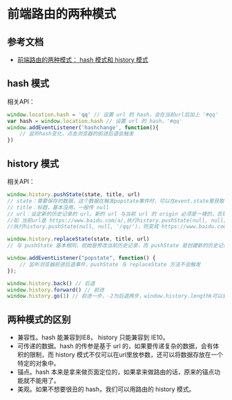 # 前端路由的两种模式

## 参考文档
- [前端路由的两种模式： hash 模式和 history 模式](https://www.cnblogs.com/JRliu/p/9025290.html)

## hash 模式
相关API：
```js
window.location.hash = 'qq' // 设置 url 的 hash，会在当前url后加上 '#qq'
var hash = window.location.hash // 设置 url 的 hash，'#qq'  
window.addEventListener('hashchange', function(){ 
    // 监听hash变化，点击浏览器的前进后退会触发
})
```

## history 模式
相关API：
```js
window.history.pushState(state, title, url) 
// state：需要保存的数据，这个数据在触发popstate事件时，可以在event.state里获取
// title：标题，基本没用，一般传 null
// url：设定新的历史记录的 url。新的 url 与当前 url 的 origin 必须是一樣的，否则会抛出错误。url可以是绝对路径，也可以是相对路径。
//如 当前url是 https://www.baidu.com/a/,执行history.pushState(null, null, './qq/')，则变成 https://www.baidu.com/a/qq/，
//执行history.pushState(null, null, '/qq/')，则变成 https://www.baidu.com/qq/

window.history.replaceState(state, title, url)
// 与 pushState 基本相同，但她是修改当前历史记录，而 pushState 是创建新的历史记录

window.addEventListener("popstate", function() {
    // 监听浏览器前进后退事件，pushState 与 replaceState 方法不会触发              
});

window.history.back() // 后退
window.history.forward() // 前进
window.history.go(1) // 前进一步，-2为后退两步，window.history.lengthk可以查看当前历史堆栈中页面的数量
```

## 两种模式的区别
- 兼容性。hash 能兼容到IE8， history 只能兼容到 IE10。
- 可传递的数据。hash 的传参是基于 url 的，如果要传递复杂的数据，会有体积的限制，而 history 模式不仅可以在url里放参数，还可以将数据存放在一个特定的对象中。
- 锚点。hash 本来是拿来做页面定位的，如果拿来做路由的话，原来的锚点功能就不能用了。
- 美观。如果不想要很丑的 hash，我们可以用路由的 history 模式。
